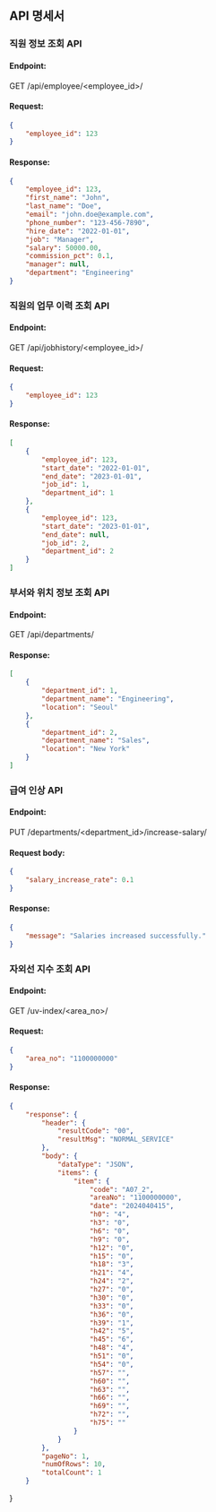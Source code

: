 ## API 명세서

### 직원 정보 조회 API

#### Endpoint:
GET /api/employee/<employee_id>/

#### Request:
```json
{
    "employee_id": 123
}
```
#### Response:
```json
{
    "employee_id": 123,
    "first_name": "John",
    "last_name": "Doe",
    "email": "john.doe@example.com",
    "phone_number": "123-456-7890",
    "hire_date": "2022-01-01",
    "job": "Manager",
    "salary": 50000.00,
    "commission_pct": 0.1,
    "manager": null,
    "department": "Engineering"
}
```
### 직원의 업무 이력 조회 API
#### Endpoint:
GET /api/jobhistory/<employee_id>/

#### Request:
```json
{
    "employee_id": 123
}
```
#### Response:
```json
[
    {
        "employee_id": 123,
        "start_date": "2022-01-01",
        "end_date": "2023-01-01",
        "job_id": 1,
        "department_id": 1
    },
    {
        "employee_id": 123,
        "start_date": "2023-01-01",
        "end_date": null,
        "job_id": 2,
        "department_id": 2
    }
]
```
### 부서와 위치 정보 조회 API
#### Endpoint:
GET /api/departments/

#### Response:
```json
[
    {
        "department_id": 1,
        "department_name": "Engineering",
        "location": "Seoul"
    },
    {
        "department_id": 2,
        "department_name": "Sales",
        "location": "New York"
    }
]
```
### 급여 인상 API
#### Endpoint:
PUT /departments/<department_id>/increase-salary/

#### Request body:
```json
{
    "salary_increase_rate": 0.1
}
```
#### Response:
```json
{
    "message": "Salaries increased successfully."
}
```
### 자외선 지수 조회 API
#### Endpoint:
GET /uv-index/<area_no>/

#### Request:
```json
{
    "area_no": "1100000000"
}
```
#### Response:
```json
{
    "response": {
        "header": {
            "resultCode": "00",
            "resultMsg": "NORMAL_SERVICE"
        },
        "body": {
            "dataType": "JSON",
            "items": {
                "item": {
                    "code": "A07_2",
                    "areaNo": "1100000000",
                    "date": "2024040415",
                    "h0": "4",
                    "h3": "0",
                    "h6": "0",
                    "h9": "0",
                    "h12": "0",
                    "h15": "0",
                    "h18": "3",
                    "h21": "4",
                    "h24": "2",
                    "h27": "0",
                    "h30": "0",
                    "h33": "0",
                    "h36": "0",
                    "h39": "1",
                    "h42": "5",
                    "h45": "6",
                    "h48": "4",
                    "h51": "0",
                    "h54": "0",
                    "h57": "",
                    "h60": "",
                    "h63": "",
                    "h66": "",
                    "h69": "",
                    "h72": "",
                    "h75": ""
                }
            }
        },
        "pageNo": 1,
        "numOfRows": 10,
        "totalCount": 1
    }
```
}
